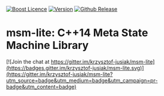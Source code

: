 <a href="http://www.boost.org/LICENSE_1_0.txt" target="_blank">![Boost Licence](http://img.shields.io/badge/license-boost-blue.svg)</a>
<a href="https://github.com/krzysztof-jusiak/msm-lite/releases" target="_blank">![Version](https://badge.fury.io/gh/krzysztof-jusiak%2Fdi.svg)</a>
<a href="https://github.com/krzysztof-jusiak/msm-lite/releases/latest" target="_blank">![Github Release](http://img.shields.io/github/release/krzysztof-jusiak/di.svg)</a>
<!--<a href="http://krzysztof-jusiak.github.io/msm-lite/master/boost/libs/di/doc/html/di/try_it_online.html" target="_blank">![Try Boost.DI Online](https://img.shields.io/badge/try%20boost.di-online-blue.svg)</a>-->
<!--<a href="https://gitter.im/krzysztof-jusiak/msm-lite" target="_blank">![Gitter Chat](https://img.shields.io/badge/gitter-join%20chat%20%E2%86%92-brightgreen.svg)</a>-->

msm-lite: C++14 Meta State Machine Library
===============================================

[![Join the chat at https://gitter.im/krzysztof-jusiak/msm-lite](https://badges.gitter.im/krzysztof-jusiak/msm-lite.svg)](https://gitter.im/krzysztof-jusiak/msm-lite?utm_source=badge&utm_medium=badge&utm_campaign=pr-badge&utm_content=badge)

